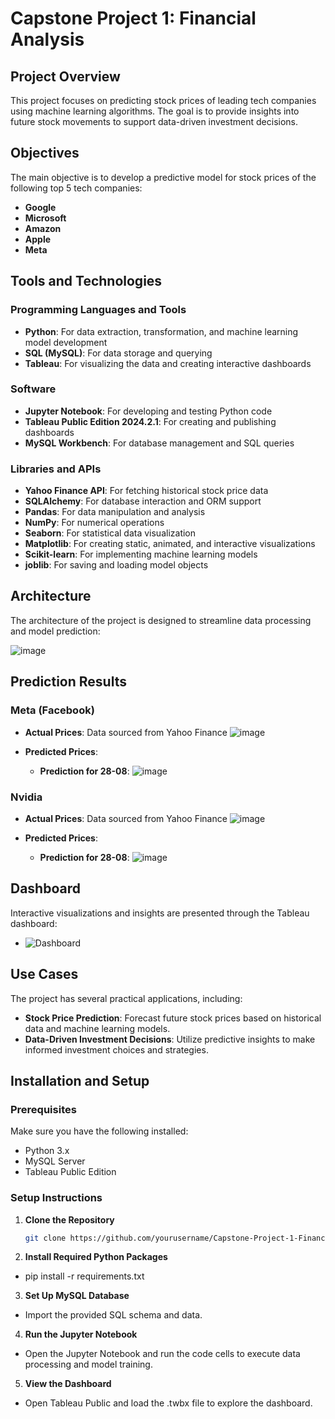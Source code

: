 # Capstone Project 1: Financial Analysis

## Project Overview
This project focuses on predicting stock prices of leading tech companies using machine learning algorithms. The goal is to provide insights into future stock movements to support data-driven investment decisions.

## Objectives
The main objective is to develop a predictive model for stock prices of the following top 5 tech companies:

- **Google**
- **Microsoft**
- **Amazon**
- **Apple**
- **Meta**

## Tools and Technologies

### Programming Languages and Tools
- **Python**: For data extraction, transformation, and machine learning model development
- **SQL (MySQL)**: For data storage and querying
- **Tableau**: For visualizing the data and creating interactive dashboards

### Software
- **Jupyter Notebook**: For developing and testing Python code
- **Tableau Public Edition 2024.2.1**: For creating and publishing dashboards
- **MySQL Workbench**: For database management and SQL queries

### Libraries and APIs
- **Yahoo Finance API**: For fetching historical stock price data
- **SQLAlchemy**: For database interaction and ORM support
- **Pandas**: For data manipulation and analysis
- **NumPy**: For numerical operations
- **Seaborn**: For statistical data visualization
- **Matplotlib**: For creating static, animated, and interactive visualizations
- **Scikit-learn**: For implementing machine learning models
- **joblib**: For saving and loading model objects

## Architecture
The architecture of the project is designed to streamline data processing and model prediction:

![image](https://github.com/user-attachments/assets/1b2509c7-8c79-4c9f-9d48-f0e6e8971c92)


## Prediction Results

### Meta (Facebook)
- **Actual Prices**: Data sourced from Yahoo Finance
  ![image](https://github.com/user-attachments/assets/e30dadb2-e24d-49e2-b679-91132273d261)

- **Predicted Prices**:
  - **Prediction for 28-08**: ![image](https://github.com/user-attachments/assets/a3913f02-ca4f-40e9-b29d-a894d16f2c48)

### Nvidia
- **Actual Prices**: Data sourced from Yahoo Finance
  ![image](https://github.com/user-attachments/assets/4d76ced7-239b-4dba-a5c0-d174f5806c08)

- **Predicted Prices**:
  - **Prediction for 28-08**: ![image](https://github.com/user-attachments/assets/dcb0da48-2ac7-455a-9d6a-55b9cb13ee52)

  
## Dashboard
Interactive visualizations and insights are presented through the Tableau dashboard:

- ![Dashboard](https://github.com/user-attachments/assets/99b27638-8772-4c34-97ca-01d4817b07c0)


## Use Cases
The project has several practical applications, including:

- **Stock Price Prediction**: Forecast future stock prices based on historical data and machine learning models.
- **Data-Driven Investment Decisions**: Utilize predictive insights to make informed investment choices and strategies.

## Installation and Setup

### Prerequisites
Make sure you have the following installed:
- Python 3.x
- MySQL Server
- Tableau Public Edition

### Setup Instructions
1. **Clone the Repository**
   ```bash
   git clone https://github.com/yourusername/Capstone-Project-1-Financial-Analysis.git

2. **Install Required Python Packages**
  - pip install -r requirements.txt
    
3. **Set Up MySQL Database**
  - Import the provided SQL schema and data.

4. **Run the Jupyter Notebook**
  - Open the Jupyter Notebook and run the code cells to execute data processing and model training.
  
5. **View the Dashboard**
  - Open Tableau Public and load the .twbx file to explore the dashboard.
